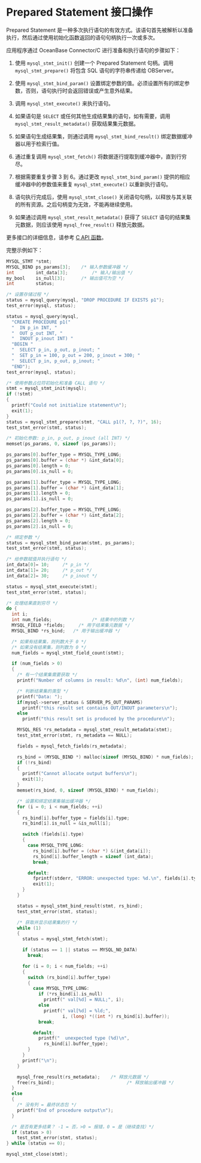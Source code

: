 Prepared Statement 接口操作 
============================================

Prepared Statement 是一种多次执行语句的有效方式。该语句首先被解析以准备执行，然后通过使用初始化函数返回的语句句柄执行一次或多次。

应用程序通过 OceanBase Connector/C 进行准备和执行语句的步骤如下：

1. 使用 `mysql_stmt_init()` 创建一个 Prepared Statement 句柄。调用 `mysql_stmt_prepare()` 将包含 SQL 语句的字符串传递给 OBServer。

   

2. 使用 `mysql_stmt_bind_param()` 设置绑定参数的值。必须设置所有的绑定参数，否则，语句执行时会返回错误或产生意外结果。

   

3. 调用 `mysql_stmt_execute()` 来执行语句。

   

4. 如果语句是 `SELECT` 或任何其他生成结果集的语句，如有需要，调用 `mysql_stmt_result_metadata()` 获取结果集元数据。

   

5. 如果语句生成结果集，则通过调用 `mysql_stmt_bind_result()` 绑定数据缓冲器以用于检索行值。

   

6. 通过重复调用 `mysql_stmt_fetch()` 将数据逐行提取到缓冲器中，直到行穷尽。

   

7. 根据需要重复步骤 3 到 6。通过更改 `mysql_stmt_bind_param()` 提供的相应缓冲器中的参数值来重复 `mysql_stmt_execute()` 以重新执行语句。

   

8. 语句执行完成后，使用 `mysql_stmt_close()` 关闭语句句柄，以释放与其关联的所有资源。之后句柄变为无效，不能再继续使用。

   

9. 如果通过调用 `mysql_stmt_result_metadata()` 获得了 `SELECT` 语句的结果集元数据，则应该使用 `mysql_free_result()` 释放元数据。

   




更多接口的详细信息，请参考 [C API 函数](/zh-CN/3.basic-api-functions/1.c-api-function-overview.md)。

完整示例如下：

```c
MYSQL_STMT *stmt;
MYSQL_BIND ps_params[3];    /* 输入参数缓冲器 */
int        int_data[3];         /* 输入/输出值 */
my_bool    is_null[3];      /* 输出值可为空 */
int        status;

/* 设置存储过程 */
status = mysql_query(mysql, "DROP PROCEDURE IF EXISTS p1");
test_error(mysql, status);

status = mysql_query(mysql,
  "CREATE PROCEDURE p1("
  "  IN p_in INT, "
  "  OUT p_out INT, "
  "  INOUT p_inout INT) "
  "BEGIN "
  "  SELECT p_in, p_out, p_inout; "
  "  SET p_in = 100, p_out = 200, p_inout = 300; "
  "  SELECT p_in, p_out, p_inout; "
  "END");
test_error(mysql, status);

/* 使用参数占位符初始化和准备 CALL 语句 */
stmt = mysql_stmt_init(mysql);
if (!stmt)
{
  printf("Could not initialize statement\n");
  exit(1);
}
status = mysql_stmt_prepare(stmt, "CALL p1(?, ?, ?)", 16);
test_stmt_error(stmt, status);

/* 初始化参数: p_in, p_out, p_inout (all INT) */
memset(ps_params, 0, sizeof (ps_params));

ps_params[0].buffer_type = MYSQL_TYPE_LONG;
ps_params[0].buffer = (char *) &int_data[0];
ps_params[0].length = 0;
ps_params[0].is_null = 0;

ps_params[1].buffer_type = MYSQL_TYPE_LONG;
ps_params[1].buffer = (char *) &int_data[1];
ps_params[1].length = 0;
ps_params[1].is_null = 0;

ps_params[2].buffer_type = MYSQL_TYPE_LONG;
ps_params[2].buffer = (char *) &int_data[2];
ps_params[2].length = 0;
ps_params[2].is_null = 0;

/* 绑定参数 */
status = mysql_stmt_bind_param(stmt, ps_params);
test_stmt_error(stmt, status);

/* 给参数赋值并执行语句 */
int_data[0]= 10;     /* p_in */
int_data[1]= 20;     /* p_out */
int_data[2]= 30;     /* p_inout */

status = mysql_stmt_execute(stmt);
test_stmt_error(stmt, status);

/* 处理结果直到穷尽 */
do {
  int i;
  int num_fields;               /* 结果中的列数 */
  MYSQL_FIELD *fields;     /* 用于结果集元数据 */
  MYSQL_BIND *rs_bind;   /* 用于输出缓冲器 */

  /* 如果有结果集，则列数大于 0 */
  /* 如果没有结果集，则列数为 0 */
  num_fields = mysql_stmt_field_count(stmt);

  if (num_fields > 0)
  {
    /* 有一个结果集需要获取 */
    printf("Number of columns in result: %d\n", (int) num_fields);

    /* 判断结果集的类型 */
    printf("Data: ");
    if(mysql->server_status & SERVER_PS_OUT_PARAMS)
      printf("this result set contains OUT/INOUT parameters\n");
    else
      printf("this result set is produced by the procedure\n");

    MYSQL_RES *rs_metadata = mysql_stmt_result_metadata(stmt);
    test_stmt_error(stmt, rs_metadata == NULL);

    fields = mysql_fetch_fields(rs_metadata);

    rs_bind = (MYSQL_BIND *) malloc(sizeof (MYSQL_BIND) * num_fields);
    if (!rs_bind)
    {
      printf("Cannot allocate output buffers\n");
      exit(1);
    }
    memset(rs_bind, 0, sizeof (MYSQL_BIND) * num_fields);

    /* 设置和绑定结果集输出缓冲器 */
    for (i = 0; i < num_fields; ++i)
    {
      rs_bind[i].buffer_type = fields[i].type;
      rs_bind[i].is_null = &is_null[i];

      switch (fields[i].type)
      {
        case MYSQL_TYPE_LONG:
          rs_bind[i].buffer = (char *) &(int_data[i]);
          rs_bind[i].buffer_length = sizeof (int_data);
          break;

        default:
          fprintf(stderr, "ERROR: unexpected type: %d.\n", fields[i].type);
          exit(1);
      }
    }

    status = mysql_stmt_bind_result(stmt, rs_bind);
    test_stmt_error(stmt, status);

    /* 获取并显示结果集的行 */
    while (1)
    {
      status = mysql_stmt_fetch(stmt);

      if (status == 1 || status == MYSQL_NO_DATA)
        break;

      for (i = 0; i < num_fields; ++i)
      {
        switch (rs_bind[i].buffer_type)
        {
          case MYSQL_TYPE_LONG:
            if (*rs_bind[i].is_null)
              printf(" val[%d] = NULL;", i);
            else
              printf(" val[%d] = %ld;",
                     i, (long) *((int *) rs_bind[i].buffer));
            break;

          default:
            printf("  unexpected type (%d)\n",
              rs_bind[i].buffer_type);
        }
      }
      printf("\n");
    }

    mysql_free_result(rs_metadata);    /* 释放元数据 */
    free(rs_bind);                           /* 释放输出缓冲器 */
  }
  else
  {
    /* 没有列 = 最终状态包 */
    printf("End of procedure output\n");
  }

  /* 是否有更多结果？ -1 = 否，>0 = 报错，0 = 是（继续查找）*/
  if (status > 0)
    test_stmt_error(stmt, status);
} while (status == 0);

mysql_stmt_close(stmt);
```


